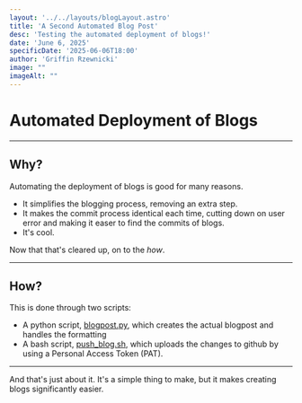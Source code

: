```yaml
---
layout: '../../layouts/blogLayout.astro'
title: 'A Second Automated Blog Post'
desc: 'Testing the automated deployment of blogs!'
date: 'June 6, 2025'
specificDate: '2025-06-06T18:00'
author: 'Griffin Rzewnicki'
image: ""
imageAlt: ""
---
```

# Automated Deployment of Blogs

---

## Why?
Automating the deployment of blogs is good for many reasons.
* It simplifies the blogging process, removing an extra step.
* It makes the commit process identical each time, cutting down on user error and making it easer to find the commits of blogs.
* It's cool.

Now that that's cleared up, on to the *how*.

---

## How?
This is done through two scripts:
* A python script, [blogpost.py](https://github.com/BitflipFTC/website/blob/main/blogpost.py), which creates the actual blogpost and handles the formatting
* A bash script, [push_blog.sh](https://github.com/BitflipFTC/website/blob/main/push_blog.sh), which uploads the changes to github by using a Personal Access Token (PAT).

---

And that's just about it. It's a simple thing to make, but it makes creating blogs significantly easier.
